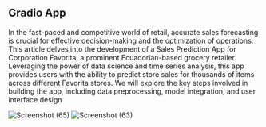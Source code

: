 ## Gradio App
In the fast-paced and competitive world of retail, accurate sales forecasting is crucial for effective decision-making and the optimization of operations. This article delves into the development of a Sales Prediction App for Corporation Favorita, a prominent Ecuadorian-based grocery retailer. Leveraging the power of data science and time series analysis, this app provides users with the ability to predict store sales for thousands of items across different Favorita stores. We will explore the key steps involved in building the app, including data preprocessing, model integration, and user interface design

![Screenshot (65)](https://github.com/DeeeTeeee/gradio_app/assets/108228278/f0799602-eaa0-4a1e-bd92-5222ae0babaa)
![Screenshot (63)](https://github.com/DeeeTeeee/gradio_app/assets/108228278/db12bc32-7bd2-497b-bb10-337857bc0148)
